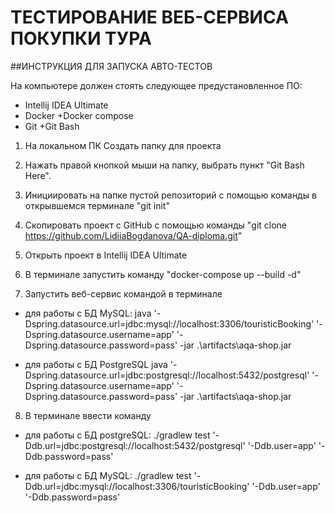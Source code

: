 ﻿# ТЕСТИРОВАНИЕ ВЕБ-СЕРВИСА ПОКУПКИ ТУРА


##ИНСТРУКЦИЯ ДЛЯ ЗАПУСКА АВТО-ТЕСТОВ

На компьютере должен стоять следующее предустановленное ПО:

+ Intellij IDEA Ultimate
+ Docker +Docker compose
+ Git +Git Bash


1) На локальном ПК Создать папку для проекта

2) Нажать правой кнопкой мыши на папку, выбрать пункт "Git Bash Here".

3) Инициировать на папке пустой репозиторий с помощью команды в открывшемся терминале "git init"

4) Скопировать проект с GitHub с помощью команды "git clone https://github.com/LidiiaBogdanova/QA-diploma.git"

5) Открыть проект в  Intellij IDEA Ultimate

6) В терминале запустить команду "docker-compose up --build -d"

7) Запустить веб-сервис командой в терминале 

- для работы с БД MySQL: java  '-Dspring.datasource.url=jdbc:mysql://localhost:3306/touristicBooking' '-Dspring.datasource.username=app' '-Dspring.datasource.password=pass' -jar .\artifacts\aqa-shop.jar


- для работы с БД PostgreSQL java  '-Dspring.datasource.url=jdbc:postgresql://localhost:5432/postgresql' '-Dspring.datasource.username=app' '-Dspring.datasource.password=pass' -jar .\artifacts\aqa-shop.jar


8) В терминале ввести команду  

- для работы с БД postgreSQL: ./gradlew test  '-Ddb.url=jdbc:postgresql://localhost:5432/postgresql' '-Ddb.user=app' '-Ddb.password=pass'

- для работы с БД MySQL: ./gradlew test '-Ddb.url=jdbc:mysql://localhost:3306/touristicBooking' '-Ddb.user=app' '-Ddb.password=pass' 




